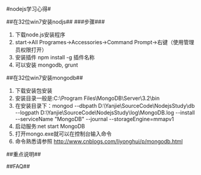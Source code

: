 #nodejs学习心得#

##在32位win7安装nodjs##
###步骤###
1. 下载node.js安装程序
2. start->All Programes->Accessories->Command Prompt->右键（使用管理员权限打开）
3. 安装插件 npm install -g 插件名称
4. 可以安装 mongodb, grunt




##在32位win7安装mongodb##
1. 下载安装包安装
2. 安装目录一般是:C:\Program Files\MongoDB\Server\3.2\bin
3. 在安装目录下：mongod --dbpath D:\Yanjie\SourceCode\NodejsStudy\db  --logpath D:\Yanjie\SourceCode\NodejsStudy\log\MongoDB.log --install --serviceName "MongoDB" --journal --storageEngine=mmapv1
4. 启动服务:net start MongoDB
5. 打开mongo.exe就可以在控制台输入命令
6. 命令熟悉请参照 http://www.cnblogs.com/liyonghui/p/mongodb.html



##重点说明##




##FAQ##





